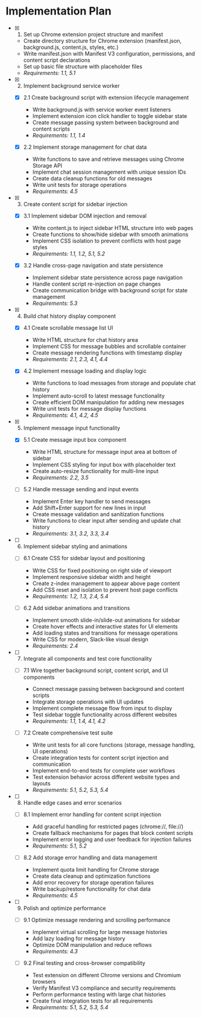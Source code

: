 # Implementation Plan

- [x] 1. Set up Chrome extension project structure and manifest
  - Create directory structure for Chrome extension (manifest.json, background.js, content.js, styles, etc.)
  - Write manifest.json with Manifest V3 configuration, permissions, and content script declarations
  - Set up basic file structure with placeholder files
  - _Requirements: 1.1, 5.1_

- [x] 2. Implement background service worker
  - [x] 2.1 Create background script with extension lifecycle management
    - Write background.js with service worker event listeners
    - Implement extension icon click handler to toggle sidebar state
    - Create message passing system between background and content scripts
    - _Requirements: 1.1, 1.4_

  - [x] 2.2 Implement storage management for chat data
    - Write functions to save and retrieve messages using Chrome Storage API
    - Implement chat session management with unique session IDs
    - Create data cleanup functions for old messages
    - Write unit tests for storage operations
    - _Requirements: 4.5_

- [x] 3. Create content script for sidebar injection
  - [x] 3.1 Implement sidebar DOM injection and removal
    - Write content.js to inject sidebar HTML structure into web pages
    - Create functions to show/hide sidebar with smooth animations
    - Implement CSS isolation to prevent conflicts with host page styles
    - _Requirements: 1.1, 1.2, 5.1, 5.2_

  - [x] 3.2 Handle cross-page navigation and state persistence
    - Implement sidebar state persistence across page navigation
    - Handle content script re-injection on page changes
    - Create communication bridge with background script for state management
    - _Requirements: 5.3_

- [x] 4. Build chat history display component
  - [x] 4.1 Create scrollable message list UI
    - Write HTML structure for chat history area
    - Implement CSS for message bubbles and scrollable container
    - Create message rendering functions with timestamp display
    - _Requirements: 2.1, 2.3, 4.1, 4.4_

  - [x] 4.2 Implement message loading and display logic
    - Write functions to load messages from storage and populate chat history
    - Implement auto-scroll to latest message functionality
    - Create efficient DOM manipulation for adding new messages
    - Write unit tests for message display functions
    - _Requirements: 4.1, 4.2, 4.5_

- [x] 5. Implement message input functionality
  - [x] 5.1 Create message input box component
    - Write HTML structure for message input area at bottom of sidebar
    - Implement CSS styling for input box with placeholder text
    - Create auto-resize functionality for multi-line input
    - _Requirements: 2.2, 3.5_

  - [ ] 5.2 Handle message sending and input events
    - Implement Enter key handler to send messages
    - Add Shift+Enter support for new lines in input
    - Create message validation and sanitization functions
    - Write functions to clear input after sending and update chat history
    - _Requirements: 3.1, 3.2, 3.3, 3.4_

- [ ] 6. Implement sidebar styling and animations
  - [ ] 6.1 Create CSS for sidebar layout and positioning
    - Write CSS for fixed positioning on right side of viewport
    - Implement responsive sidebar width and height
    - Create z-index management to appear above page content
    - Add CSS reset and isolation to prevent host page conflicts
    - _Requirements: 1.2, 1.3, 2.4, 5.4_

  - [ ] 6.2 Add sidebar animations and transitions
    - Implement smooth slide-in/slide-out animations for sidebar
    - Create hover effects and interactive states for UI elements
    - Add loading states and transitions for message operations
    - Write CSS for modern, Slack-like visual design
    - _Requirements: 2.4_

- [ ] 7. Integrate all components and test core functionality
  - [ ] 7.1 Wire together background script, content script, and UI components
    - Connect message passing between background and content scripts
    - Integrate storage operations with UI updates
    - Implement complete message flow from input to display
    - Test sidebar toggle functionality across different websites
    - _Requirements: 1.1, 1.4, 4.1, 4.2_

  - [ ] 7.2 Create comprehensive test suite
    - Write unit tests for all core functions (storage, message handling, UI operations)
    - Create integration tests for content script injection and communication
    - Implement end-to-end tests for complete user workflows
    - Test extension behavior across different website types and layouts
    - _Requirements: 5.1, 5.2, 5.3, 5.4_

- [ ] 8. Handle edge cases and error scenarios
  - [ ] 8.1 Implement error handling for content script injection
    - Add graceful handling for restricted pages (chrome://, file://)
    - Create fallback mechanisms for pages that block content scripts
    - Implement error logging and user feedback for injection failures
    - _Requirements: 5.1, 5.2_

  - [ ] 8.2 Add storage error handling and data management
    - Implement quota limit handling for Chrome storage
    - Create data cleanup and optimization functions
    - Add error recovery for storage operation failures
    - Write backup/restore functionality for chat data
    - _Requirements: 4.5_

- [ ] 9. Polish and optimize performance
  - [ ] 9.1 Optimize message rendering and scrolling performance
    - Implement virtual scrolling for large message histories
    - Add lazy loading for message history
    - Optimize DOM manipulation and reduce reflows
    - _Requirements: 4.3_

  - [ ] 9.2 Final testing and cross-browser compatibility
    - Test extension on different Chrome versions and Chromium browsers
    - Verify Manifest V3 compliance and security requirements
    - Perform performance testing with large chat histories
    - Create final integration tests for all requirements
    - _Requirements: 5.1, 5.2, 5.3, 5.4_